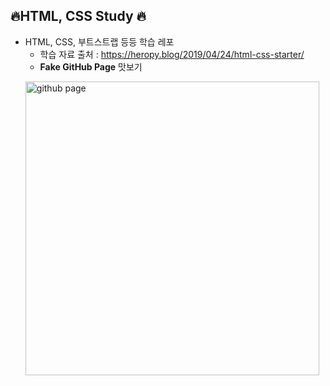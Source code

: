 ## :fire:HTML, CSS Study :fire:

- HTML, CSS, 부트스트랩 등등 학습 레포
  - 학습 자료 출처 : https://heropy.blog/2019/04/24/html-css-starter/
  - **Fake GitHub Page** 맛보기
  <p>
    <img src="https://user-images.githubusercontent.com/49539592/97443697-afb67780-196e-11eb-8912-a146e51e41c3.png" alt="github page" width=470>
  </p>
